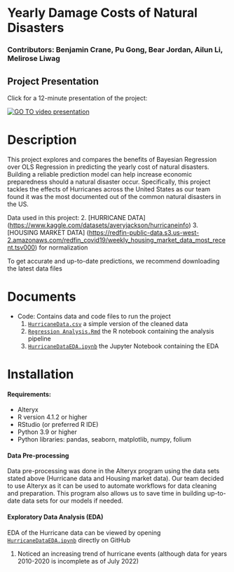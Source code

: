 # Yearly Damage Costs of Natural Disasters
### Contributors: Benjamin Crane, Pu Gong, Bear Jordan, Ailun Li, Melirose Liwag

## Project Presentation
Click for a 12-minute presentation of the project:

[![GO TO video presentation](https://img.youtube.com/vi/odBVL16osb4/1.jpg)](https://www.youtube.com/watch?v=odBVL16osb4)

# Description
This project explores and compares the benefits of Bayesian Regression over OLS Regression in predicting the yearly cost of natural disasters. Building a reliable prediction model can help increase economic preparedness should a natural disaster occur. Specifically, this project tackles the effects of Hurricanes across the United States as our team found it was the most documented out of the common natural disasters in the US. 

Data used in this project:
2. [HURRICANE DATA] (https://www.kaggle.com/datasets/averyjackson/hurricaneinfo)
3. [HOUSING MARKET DATA] (https://redfin-public-data.s3.us-west-2.amazonaws.com/redfin_covid19/weekly_housing_market_data_most_recent.tsv000) for normalization

To get accurate and up-to-date predictions, we recommend downloading the latest data files 

# Documents
* Code: Contains data and code files to run the project
  1. [`HurricaneData.csv`](https://github.com/MeliroseLiwag/DamageCosts_NaturalDisasters/Hurricane-Project/Data/HurricaneData.csv) a simple version of the cleaned data
  2. [`Regression Analysis.Rmd`](https://github.com/MeliroseLiwag/DamageCosts_NaturalDisasters/Hurricane-Project/Notebooks/RegressionAnalysis.Rmd) the R notebook containing the analysis pipeline
  3. [`HurricaneDataEDA.ipynb`](https://github.com/MeliroseLiwag/DamageCosts_NaturalDisasters/Hurricane-Project/EDA/HurricaneDataEDA.ipynb) the Jupyter Notebook containing the EDA

# Installation
#### Requirements:
 - Alteryx
 - R version 4.1.2 or higher 
 - RStudio (or preferred R IDE)
 - Python 3.9 or higher
 - Python libraries: pandas, seaborn, matplotlib, numpy, folium
#### Data Pre-processing
Data pre-processing was done in the Alteryx program using the data sets stated above (Hurricane data and Housing market data). Our team decided to use Alteryx as it can be used to automate workflows for data cleaning and preparation. This program also allows us to save time in building up-to-date data sets for our models if needed.
#### Exploratory Data Analysis (EDA)
EDA of the Hurricane data can be viewed by opening [`HurricaneDataEDA.ipynb`](https://github.com/MeliroseLiwag/DamageCosts_NaturalDisasters/Hurricane-Project/EDA/HurricaneDataEDA.ipynb) directly on GitHub
1. Noticed an increasing trend of hurricane events (although data for years 2010-2020 is incomplete as of July 2022)
